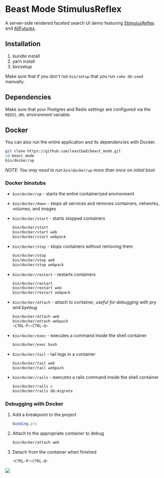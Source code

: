 # Beast Mode StimulusReflex

A server-side rendered faceted search UI demo featuring [StimulusReflex](https://docs.stimulusreflex.com) and [AllFutures](https://github.com/leastbad/all_futures).

## Installation

1. bundle install
2. yarn install
3. bin/setup

Make sure that if you *don't* run `bin/setup` that you run `rake db:seed` manually.

## Dependencies

Make sure that your Postgres and Redis settings are configured via the `REDIS_URL` environment variable.

## Docker

You can also run the entire application and its dependencies with Docker.

```sh
git clone https://github.com/leastbad/beast_mode.git
cd beast_mode
bin/docker/up
```

*NOTE: You may need to run `bin/docker/up` more than once on initial boot*

### Docker binstubs

- `bin/docker/up` - starts the entire containerized environment
- `bin/docker/down` - stops all services and removes containers, networks, volumes, and images
- `bin/docker/start` - starts stopped containers

    ```sh
    bin/docker/start
    bin/docker/start web
    bin/docker/start webpack
    ```

- `bin/docker/stop` - stops containers without removing them

    ```sh
    bin/docker/stop
    bin/docker/stop web
    bin/docker/stop webpack
    ```

- `bin/docker/restart` - restarts containers

    ```sh
    bin/docker/restart
    bin/docker/restart web
    bin/docker/restart webpack
    ```

- `bin/docker/attach` - attach to container, _useful for debugging with pry and byebug_

    ```sh
    bin/docker/attach web
    bin/docker/attach webpack
    <CTRL-P><CTRL-Q>
    ```

- `bin/docker/exec` - executes a command inside the shell container

    ```sh
    bin/docker/exec bash
    ```

- `bin/docker/tail` - tail logs in a container

    ```sh
    bin/docker/tail web
    bin/docker/tail webpack
    ```

- `bin/docker/rails` - executes a rails command inside the shell container

    ```sh
    bin/docker/rails c
    bin/docker/rails db:migrate
    ```

### Debugging with Docker

1. Add a breakpoint to the project

    ```ruby
    binding.pry
    ```

2. Attach to the appropriate container to debug

    ```sh
    bin/docker/attach web
    ```

3. Detach from the container when finished

    ```sh
    <CTRL-P><CTRL-Q>
    ```

[![](http://img.youtube.com/vi/Fbo21aWFbhQ/0.jpg)](http://www.youtube.com/watch?v=Fbo21aWFbhQ "")
